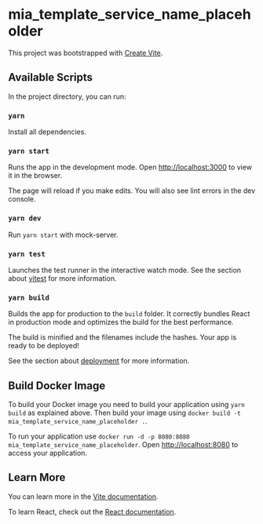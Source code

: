 # mia_template_service_name_placeholder

This project was bootstrapped with [Create Vite](https://vitejs.dev/guide/).

## Available Scripts

In the project directory, you can run:

### `yarn`

Install all dependencies.

### `yarn start`

Runs the app in the development mode. Open [http://localhost:3000](http://localhost:3000) to view it in the browser.

The page will reload if you make edits. You will also see lint errors in the dev console.

### `yarn dev`

Run `yarn start` with mock-server.

### `yarn test`

Launches the test runner in the interactive watch mode. See the section about [vitest](https://vitest.dev/) for more information.

### `yarn build`

Builds the app for production to the `build` folder. It correctly bundles React in production mode and optimizes the build for the best performance.

The build is minified and the filenames include the hashes. Your app is ready to be deployed!

See the section about [deployment](https://vitejs.dev/guide/static-deploy) for more information.

## Build Docker Image

To build your Docker image you need to build your application using `yarn build` as explained above. Then build your image using `docker build -t mia_template_service_name_placeholder .`.

To run your application use `docker run -d -p 8080:8080 mia_template_service_name_placeholder`. Open [http://localhost:8080](http://localhost:8080) to access your application.

## Learn More

You can learn more in the [Vite documentation](https://vitejs.dev/).

To learn React, check out the [React documentation](https://reactjs.org/).